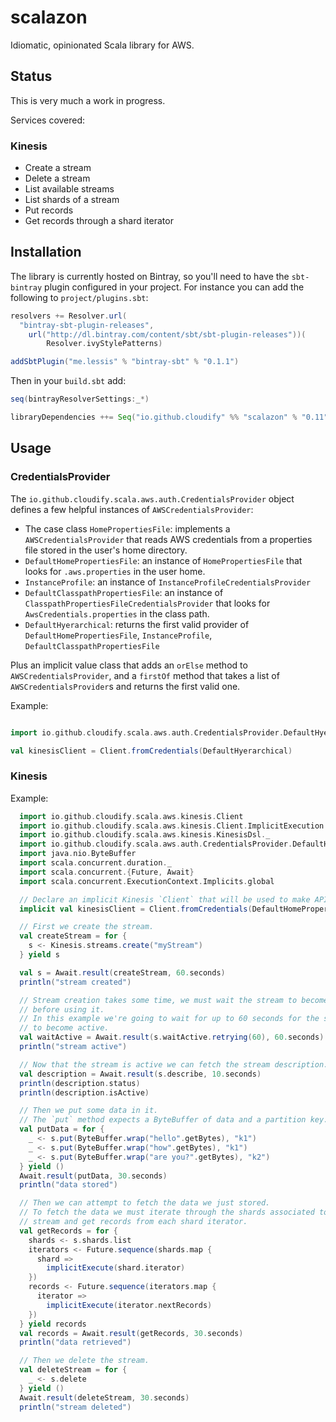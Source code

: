 # scalazon

Idiomatic, opinionated Scala library for AWS.

## Status

This is very much a work in progress.

Services covered:

### Kinesis

* Create a stream
* Delete a stream
* List available streams
* List shards of a stream
* Put records
* Get records through a shard iterator

## Installation

The library is currently hosted on Bintray, so you'll need to have the `sbt-bintray` plugin configured in your project. For instance you can add the following to `project/plugins.sbt`:

```scala
resolvers += Resolver.url(
  "bintray-sbt-plugin-releases",
    url("http://dl.bintray.com/content/sbt/sbt-plugin-releases"))(
        Resolver.ivyStylePatterns)

addSbtPlugin("me.lessis" % "bintray-sbt" % "0.1.1")
```

Then in your `build.sbt` add:

```scala
seq(bintrayResolverSettings:_*)

libraryDependencies ++= Seq("io.github.cloudify" %% "scalazon" % "0.11")
```


## Usage

### CredentialsProvider

The `io.github.cloudify.scala.aws.auth.CredentialsProvider` object defines a few helpful instances of `AWSCredentialsProvider`:

* The case class `HomePropertiesFile`: implements a `AWSCredentialsProvider` that reads AWS credentials from a properties file stored in the user's home directory.
* `DefaultHomePropertiesFile`: an instance of `HomePropertiesFile` that looks for `.aws.properties` in the user home.
* `InstanceProfile`: an instance of `InstanceProfileCredentialsProvider`
* `DefaultClasspathPropertiesFile`: an instance of `ClasspathPropertiesFileCredentialsProvider` that looks for `AwsCredentials.properties` in the class path.
* `DefaultHyerarchical`: returns the first valid provider of `DefaultHomePropertiesFile`, `InstanceProfile`, `DefaultClasspathPropertiesFile`

Plus an implicit value class that adds an `orElse` method to `AWSCredentialsProvider`, and a `firstOf` method that takes a list of `AWSCredentialsProvider`s and returns the first valid one.

Example:

```scala

import io.github.cloudify.scala.aws.auth.CredentialsProvider.DefaultHyerarchical

val kinesisClient = Client.fromCredentials(DefaultHyerarchical)

```

### Kinesis

Example:

```scala
  import io.github.cloudify.scala.aws.kinesis.Client
  import io.github.cloudify.scala.aws.kinesis.Client.ImplicitExecution._
  import io.github.cloudify.scala.aws.kinesis.KinesisDsl._
  import io.github.cloudify.scala.aws.auth.CredentialsProvider.DefaultHomePropertiesFile
  import java.nio.ByteBuffer
  import scala.concurrent.duration._
  import scala.concurrent.{Future, Await}
  import scala.concurrent.ExecutionContext.Implicits.global

  // Declare an implicit Kinesis `Client` that will be used to make API calls.
  implicit val kinesisClient = Client.fromCredentials(DefaultHomePropertiesFile)

  // First we create the stream.
  val createStream = for {
    s <- Kinesis.streams.create("myStream")
  } yield s

  val s = Await.result(createStream, 60.seconds)
  println("stream created")

  // Stream creation takes some time, we must wait the stream to become active
  // before using it.
  // In this example we're going to wait for up to 60 seconds for the stream
  // to become active.
  val waitActive = Await.result(s.waitActive.retrying(60), 60.seconds)
  println("stream active")

  // Now that the stream is active we can fetch the stream description.
  val description = Await.result(s.describe, 10.seconds)
  println(description.status)
  println(description.isActive)

  // Then we put some data in it.
  // The `put` method expects a ByteBuffer of data and a partition key.
  val putData = for {
    _ <- s.put(ByteBuffer.wrap("hello".getBytes), "k1")
    _ <- s.put(ByteBuffer.wrap("how".getBytes), "k1")
    _ <- s.put(ByteBuffer.wrap("are you?".getBytes), "k2")
  } yield ()
  Await.result(putData, 30.seconds)
  println("data stored")

  // Then we can attempt to fetch the data we just stored.
  // To fetch the data we must iterate through the shards associated to the
  // stream and get records from each shard iterator.
  val getRecords = for {
    shards <- s.shards.list
    iterators <- Future.sequence(shards.map {
      shard =>
        implicitExecute(shard.iterator)
    })
    records <- Future.sequence(iterators.map {
      iterator =>
        implicitExecute(iterator.nextRecords)
    })
  } yield records
  val records = Await.result(getRecords, 30.seconds)
  println("data retrieved")

  // Then we delete the stream.
  val deleteStream = for {
    _ <- s.delete
  } yield ()
  Await.result(deleteStream, 30.seconds)
  println("stream deleted")

```
